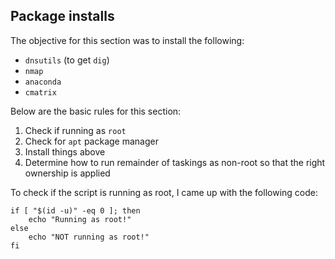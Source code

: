 ## Package installs

The objective for this section was to install the following:

- `dnsutils` (to get `dig`) 
- `nmap`
- `anaconda` 
- `cmatrix`

Below are the basic rules for this section:

1. Check if running as `root`
2. Check for `apt` package manager
3. Install things above
4. Determine how to run remainder of taskings as non-root so that the right ownership is applied

To check if the script is running as root, I came up with the following code:
```
if [ "$(id -u)" -eq 0 ]; then
    echo "Running as root!"
else
    echo "NOT running as root!"
fi
```
